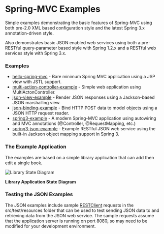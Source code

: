 Spring-MVC Examples
===================

Simple examples demonstrating the basic features of Spring-MVC using both pre-2.0 XML based configuration style
and the latest Spring 3.x annotation-driven style.

Also demonstrates basic JSON enabled web services using both a pre-RESTful query-parameter based style with Spring 1.2.x 
and a RESTful web services style with Spring 3.x.

### Examples

* [hello-spring-mvc](hello-spring-mvc) - Bare minimum Spring MVC application using a JSP view with JSTL support.
* [multi-action-controller-example](multi-action-controller-example) - Simple web application using MultiActonController.
* [json-view-example](json-view-example) - Render JSON responses using a Jackson-based JSON marshalling view.
* [json-binding-example](json-binding-example) - Bind HTTP POST data to model objects using a JSON HTTP request reader.
* [spring3-example](spring3-example) - A modern Spring-MVC application using autowiring and MVC annotations (@Controller, @RequestMapping, etc.)
* [spring3-json-example](spring3-json-example) - Example RESTful JSON web service using the built-in Jackson object mapping support in Spring 3.

### The Example Application

The examples are based on a simple library application that can add then edit a single book.

![Library State Diagram](https://github.com/jfarr/spring-mvc-examples/raw/master/library_state_diagram.png)

**Library Application State Diagram**

### Testing the JSON Examples

The JSON examples include sample [RESTClient](http://code.google.com/p/rest-client/) requests in the src/test/resources 
folder that can be used to test sending JSON data to and retrieving data from the JSON web service. The sample requests
assume that the application server is running on port 8080, so may need to be modified for your development environment.
